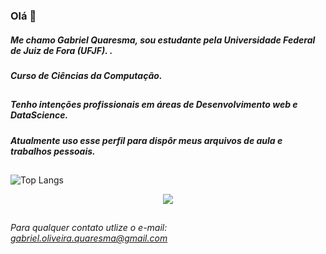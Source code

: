### Olá 👋

##### Me chamo Gabriel Quaresma, sou estudante pela Universidade Federal de Juiz de Fora (UFJF). .

##### Curso de Ciências da Computação.
###
##
##### Tenho intenções profissionais em áreas de Desenvolvimento web e DataScience.
##### Atualmente uso esse perfil para dispôr meus arquivos de aula e trabalhos pessoais.
###
##

![Top Langs](https://github-readme-stats.vercel.app/api/top-langs/?username=quarerma&layout=compact&theme=tokyonight)


<p align="center">
  <a href="https://skillicons.dev">
    <img src="https://skillicons.dev/icons?i=git,c,cpp,figma,java,spring,js,postgres,prisma,postman,react,tailwind,ts,nestjs,vue,linux" />
  </a>
</p>

##
###### Para qualquer contato utlize o e-mail: gabriel.oliveira.quaresma@gmail.com 
<!--
**quarerma/quarerma** is a ✨ _special_ ✨ repository because its `README.md` (this file) appears on your GitHub profile.

Here are some ideas to get you started:

- 🔭 I’m currently working on ...
- 🌱 I’m currently learning ...
- 👯 I’m looking to collaborate on ...
- 🤔 I’m looking for help with ...
- 💬 Ask me about ...
- 📫 How to reach me: ...
- 😄 Pronouns: ...
- ⚡ Fun fact: ...
-->
